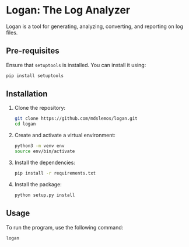 # Logan: The Log Analyzer

Logan is a tool for generating, analyzing, converting, and reporting on log files.

## Pre-requisites

Ensure that `setuptools` is installed. You can install it using:
   ```bash
   pip install setuptools
   ```

## Installation

1. Clone the repository:
   ```bash
   git clone https://github.com/mdslemos/logan.git
   cd logan
   ```

2. Create and activate a virtual environment:
   ```bash
   python3 -m venv env
   source env/bin/activate
   ```

3. Install the dependencies:
   ```bash
   pip install -r requirements.txt
   ```

4. Install the package:
   ```bash
   python setup.py install
   ```

## Usage

To run the program, use the following command:
   ```bash
   logan
   ```

